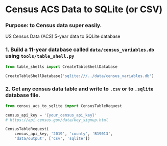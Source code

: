 # Census ACS Data to SQLite (or CSV)

### Purpose: to Census data super easily. 

US Census Data (ACS) 5-year data to SQLite database

### 1. Build a 11-year database called `data/census_variables.db` using `tools/table_shell.py`

```python
from table_shells import CreateTableShellDatabase

CreateTableShellDatabase('sqlite:///../data/census_variables.db')
```

###  2. Get any census data table and write to `.csv` or to `.sqlite` database file.  


```python
from census_acs_to_sqlite import CensusTableRequest

census_api_key = '{your_census_api_key}'
# https://api.census.gov/data/key_signup.html

CensusTableRequest(
    census_api_key, '2019', 'county', 'B19013', 
    'data/output', ['csv', 'sqlite'])
```
    
